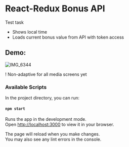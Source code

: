 # React-Redux Bonus API
Test task
* Shows local time
* Loads current bonus value from API with token access

## Demo:
![IMG_6344](https://github.com/EditaPyrkh/iprobonus-api-react-redux/assets/113599547/6af3f1a8-2eed-4b9f-a27c-9a200f25e806)

! Non-adaptive for all media screens yet


### Available Scripts

In the project directory, you can run:

#### `npm start`

Runs the app in the development mode.\
Open [http://localhost:3000](http://localhost:3000) to view it in your browser.

The page will reload when you make changes.\
You may also see any lint errors in the console.
